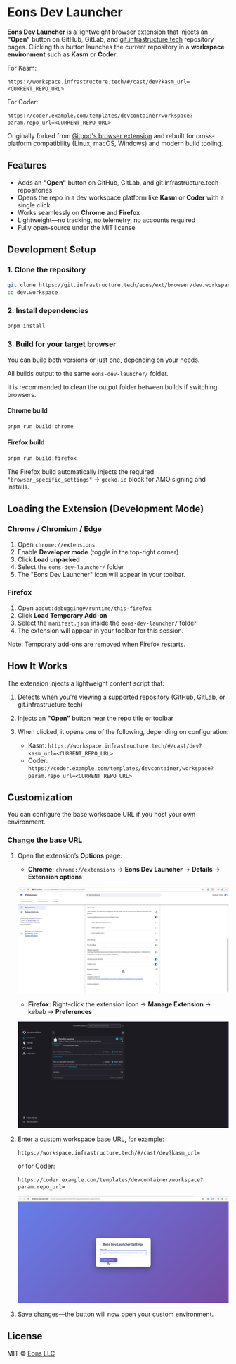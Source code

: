 # Eons Dev Launcher

**Eons Dev Launcher** is a lightweight browser extension that injects an **"Open"** button on GitHub, GitLab, and [git.infrastructure.tech](https://git.infrastructure.tech) repository pages. Clicking this button launches the current repository in a **workspace environment** such as **Kasm** or **Coder**.

For Kasm:

```
https://workspace.infrastructure.tech/#/cast/dev?kasm_url=<CURRENT_REPO_URL>
```

For Coder:

```
https://coder.example.com/templates/devcontainer/workspace?param.repo_url=<CURRENT_REPO_URL>
```

Originally forked from [Gitpod's browser extension](https://github.com/gitpod-io/browser-extension) and rebuilt for cross-platform compatibility (Linux, macOS, Windows) and modern build tooling.

## Features

* Adds an **"Open"** button on GitHub, GitLab, and git.infrastructure.tech repositories
* Opens the repo in a dev workspace platform like **Kasm** or **Coder** with a single click
* Works seamlessly on **Chrome** and **Firefox**
* Lightweight—no tracking, no telemetry, no accounts required
* Fully open-source under the MIT license

## Development Setup

### 1. Clone the repository

```bash
git clone https://git.infrastructure.tech/eons/ext/browser/dev.workspace.git
cd dev.workspace
```

### 2. Install dependencies

```bash
pnpm install
```

### 3. Build for your target browser

You can build both versions or just one, depending on your needs.

All builds output to the same `eons-dev-launcher/` folder.

It is recommended to clean the output folder between builds if switching browsers.

#### Chrome build

```bash
pnpm run build:chrome
```

#### Firefox build

```bash
pnpm run build:firefox
```

The Firefox build automatically injects the required `"browser_specific_settings"` → `gecko.id` block for AMO signing and installs.

## Loading the Extension (Development Mode)

### Chrome / Chromium / Edge

1. Open `chrome://extensions`
2. Enable **Developer mode** (toggle in the top-right corner)
3. Click **Load unpacked**
4. Select the `eons-dev-launcher/` folder
5. The "Eons Dev Launcher" icon will appear in your toolbar.


### Firefox

1. Open `about:debugging#/runtime/this-firefox`
2. Click **Load Temporary Add-on**
3. Select the `manifest.json` inside the `eons-dev-launcher/` folder
4. The extension will appear in your toolbar for this session.

Note: Temporary add-ons are removed when Firefox restarts.


## How It Works

The extension injects a lightweight content script that:

1. Detects when you’re viewing a supported repository (GitHub, GitLab, or git.infrastructure.tech)
2. Injects an **"Open"** button near the repo title or toolbar
3. When clicked, it opens one of the following, depending on configuration:

   * Kasm: `https://workspace.infrastructure.tech/#/cast/dev?kasm_url=<CURRENT_REPO_URL>`
   * Coder: `https://coder.example.com/templates/devcontainer/workspace?param.repo_url=<CURRENT_REPO_URL>`


## Customization

You can configure the base workspace URL if you host your own environment.

### Change the base URL

1. Open the extension’s **Options** page:

   * **Chrome:** `chrome://extensions` → **Eons Dev Launcher** → **Details** → **Extension options**

   ![Chrome Extension Options](./doc/asset/chrome-options.png)

   * **Firefox:** Right-click the extension icon → **Manage Extension** → kebab → **Preferences**

   ![Firefox Extension Options](./doc/asset/firefox-options.png)

2. Enter a custom workspace base URL, for example:

   ```
   https://workspace.infrastructure.tech/#/cast/dev?kasm_url=
   ```

   or for Coder:

   ```
   https://coder.example.com/templates/devcontainer/workspace?param.repo_url=
   ```

   ![Settings Page](./doc/asset/settings-page.png)

3. Save changes—the button will now open your custom environment.


## License

MIT © [Eons LLC](https://infrastructure.tech)
